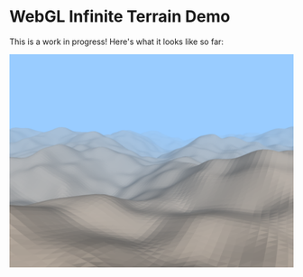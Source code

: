 # WebGL Infinite Terrain Demo

This is a work in progress! Here's what it looks like so far:

![screenshot](screenshot.png)

